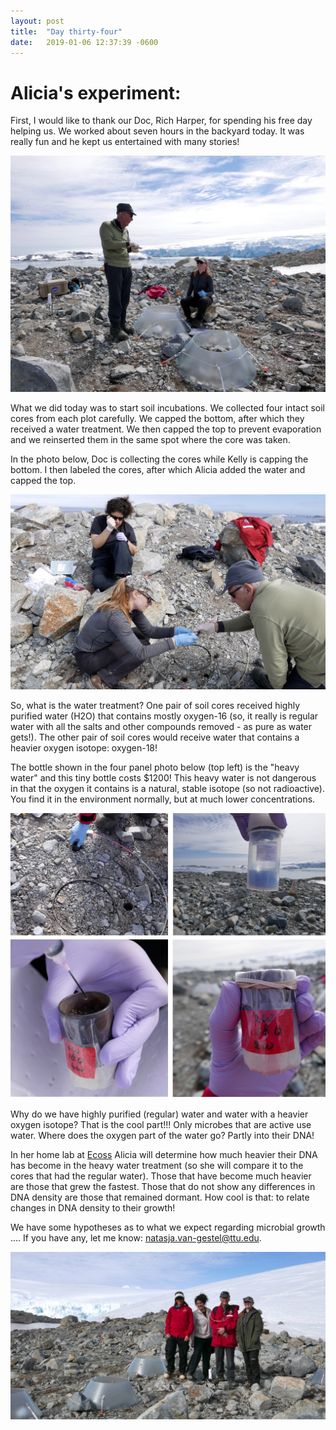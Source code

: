 ```yaml
---
layout: post
title:  "Day thirty-four"
date:   2019-01-06 12:37:39 -0600
---
```

# Alicia's experiment: 
First, I would like to thank our Doc, Rich Harper, for spending his free day helping us. We worked about seven hours in the backyard today. It was really fun and he kept us entertained with many stories! 

![Doc entertaining us](/assets/blog_photos/190106/p1070346.jpg)

What we did today was to start soil incubations. We collected four intact soil cores from each plot carefully. We capped the bottom, after which they received a water treatment. We then capped the top to prevent evaporation and we reinserted them in the same spot where the core was taken.

In the photo below, Doc is collecting the cores while Kelly is capping the bottom. I then labeled the cores, after which Alicia added the water and capped the top. 

![Smooth workflow](/assets/blog_photos/190106/20190106_screenshot3.jpg)

So, what is the water treatment? One pair of soil cores received highly purified water (H2O) that contains mostly oxygen-16 (so, it really is regular water with all the salts and other compounds removed - as pure as water gets!). The other pair of soil cores would receive water that contains a heavier oxygen isotope: oxygen-18!

The bottle shown in the four panel photo below (top left) is the "heavy water" and this tiny bottle costs $1200! This heavy water is not dangerous in that the oxygen it contains is a natural, stable isotope (so not radioactive). You find it in the environment normally, but at much lower concentrations.

![Incubation process](/assets/blog_photos/190106/18o_incubation.jpg)

Why do we have highly purified (regular) water and water with a heavier oxygen isotope? That is the cool part!!! Only microbes that are active use water. Where does the oxygen part of the water go? Partly into their DNA! 

In her home lab at [Ecoss](http://ecoss.nau.edu/) Alicia will determine how much heavier their DNA has become in the heavy water treatment (so she will compare it to the cores that had the regular water). Those that have become much heavier are those that grew the fastest. Those that do not show any differences in DNA density are those that remained dormant. How cool is that: to relate changes in DNA density to their growth!

We have some hypotheses as to what we expect regarding microbial growth .... If you have any, let me know: natasja.van-gestel@ttu.edu.

![Let the science begin](/assets/blog_photos/190106/p1070378.jpg)

